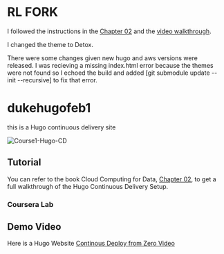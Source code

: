 # RL FORK
I followed the instructions in the [Chapter 02](https://paiml.com/docs/home/books/cloud-computing-for-data/chapter02-cloud-foundations/) and the [video walkthrough](https://www.youtube.com/watch?v=xiodvLdPnvI).

I changed the theme to Detox.

There were some changes given new hugo and aws versions were released.
I was recieving a missing index.html error because the themes were not found so I echoed the build and added [git submodule update --init --recursive] to fix that error.

# dukehugofeb1
this is a Hugo continuous delivery site

![Course1-Hugo-CD](https://user-images.githubusercontent.com/58792/107864165-cd2d2580-6e27-11eb-8607-ed0b7d80c995.jpg)


## Tutorial
You can refer to the book Cloud Computing for Data, [Chapter 02](https://paiml.com/docs/home/books/cloud-computing-for-data/chapter02-cloud-foundations/), to get a full walkthrough of the Hugo Continuous Delivery Setup. 

### Coursera Lab





## Demo Video

Here is a Hugo Website [Continous Deploy from Zero Video](https://www.youtube.com/watch?v=xiodvLdPnvI)
